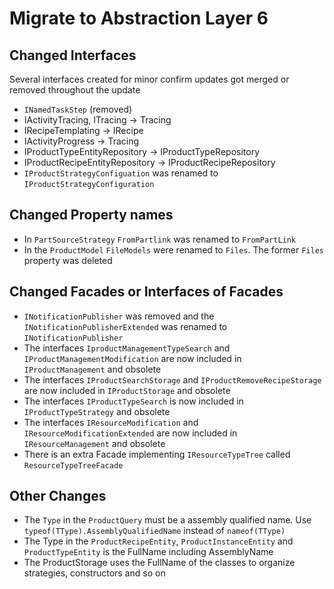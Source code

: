 # Migrate to Abstraction Layer 6

## Changed Interfaces
Several interfaces created for minor confirm updates got merged or removed throughout the update
- `INamedTaskStep` (removed)
- IActivityTracing, ITracing -> Tracing
- IRecipeTemplating -> IRecipe
- IActivityProgress -> Tracing
- IProductTypeEntityRepository -> IProductTypeRepository
- IProductRecipeEntityRepository -> IProductRecipeRepository
- `IProductStrategyConfiguation` was renamed to `IProductStrategyConfiguration`


## Changed Property names
- In `PartSourceStrategy` `FromPartlink` was renamed to `FromPartLink`
- In the `ProductModel` `FileModels` were renamed to `Files`. The former `Files` property was deleted

## Changed Facades or Interfaces of Facades
- `INotificationPublisher` was removed and the `INotificationPublisherExtended` was renamed to `INotificationPublisher`
- The interfaces `IproductManagementTypeSearch` and `IProductManagementModification` are now included in `IProductManagement` and obsolete
- The interfaces `IProductSearchStorage` and `IProductRemoveRecipeStorage` are now included in `IProductStorage` and obsolete
- The interfaces `IProductTypeSearch` is now included in `IProductTypeStrategy` and obsolete
- The interfaces `IResourceModification` and `IResourceModificationExtended` are now included in `IResourceManagement` and obsolete 
- There is an extra Facade implementing `IResourceTypeTree` called `ResourceTypeTreeFacade`

## Other Changes
- The `Type` in the `ProductQuery` must be a assembly qualified name. Use `typeof(TType).AssemblyQualifiedName` instead of `nameof(TType)`
- The Type in the `ProductRecipeEntity`, `ProductInstanceEntity` and `ProductTypeEntity` is the FullName including AssemblyName
- The ProductStorage uses the FullName of the classes to organize strategies, constructors and so on